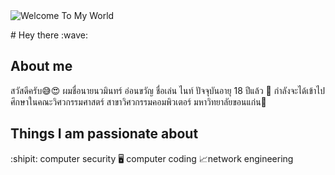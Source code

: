 <img src="https://raw.githubusercontent.com/sagar-viradiya/sagar-viradiya/master/resources/banner.png" alt="Welcome To My World">
<p aligh:center>
# Hey there :wave: 
<p/>

## About me
สวัสดีครับ:sweat_smile::heart_eyes: ผมชื่อนายนวมินทร์ อ่อนขวัญ ชื่อเล่น ไนท์ ปัจจุบันอายุ 18 ปีแล้ว :adult: กำลังจะได้เข้าไปศึกษาในคณะวิศวกรรมศาสตร์ สาขาวิศวกรรมคอมพิวเตอร์ มหาวิทยาลัยขอนแก่น:school: 



## Things I am passionate about

:shipit: computer security 
:desktop_computer: computer coding 
:chart_with_upwards_trend:network engineering 





